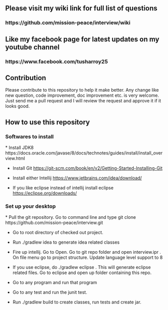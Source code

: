 
<h2>Please visit my wiki link for full list of questions</h2>
<h3>https://github.com/mission-peace/interview/wiki</h3>

<h2> Like my facebook page for latest updates on my youtube channel</h2>
<h3>https://www.facebook.com/tusharroy25</h3>

<h2> Contribution </h2>
Please contribute to this repository to help it make better. Any change like new question, code improvement, doc improvement etc. is very welcome. Just send me a pull request and I will review the request and approve it if it looks good. 

<h2> How to use this repository </h2>

<h3> Softwares to install </h3>
* Install JDK8 https://docs.oracle.com/javase/8/docs/technotes/guides/install/install_overview.html

* Install Git https://git-scm.com/book/en/v2/Getting-Started-Installing-Git

* Install either Intellij https://www.jetbrains.com/idea/download/

* If you like eclipse instead of intellij install eclipse https://eclipse.org/downloads/

<h3> Set up your desktop </h3>
* Pull the git repository. Go to command line and type git clone https://github.com/mission-peace/interview.git

* Go to root directory of checked out project.

* Run ./gradlew idea to generate idea related classes

* Fire up intellij. Go to Open. Go to git repo folder and open interview.ipr . On file menu go to project structure. Update language level support to 8

* If you use eclipse, do ./gradlew eclipse . This will generate eclipse related files. Go to eclipse and open up folder containing this repo.

* Go to any program and run that program

* Go to any test and run the junit test.

* Run ./gradlew build to create classes, run tests and create jar.
